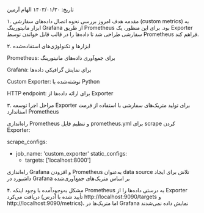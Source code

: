 تاریخ: ۱۴۰۳/۰۱/۳۰
الهام آرمین

۱. مقدمه
هدف امروز بررسی نحوه اتصال داده‌های سفارشی (custom metrics) به ابزار مانیتورینگ Grafana از طریق Prometheus بود. برای این منظور، یک Exporter سفارشی طراحی شد تا داده‌ها را در قالب قابل خواندن توسط Prometheus فراهم کند.

۲. ابزارها و تکنولوژی‌های استفاده‌شده

Prometheus: برای جمع‌آوری داده‌های مانیتورینگ

Grafana: برای نمایش گرافیکی داده‌ها

Custom Exporter: نوشته‌شده با Python 

HTTP endpoint: برای ارائه داده‌ها از Exporter

۳. مراحل اجرا
توسعه Exporter برای تولید متریک‌های سفارشی با استفاده از فرمت استاندارد Prometheus

راه‌اندازی Prometheus و تنظیم فایل prometheus.yml برای scrape کردن Exporter:

scrape_configs:
  - job_name: 'custom_exporter'
    static_configs:
      - targets: ['localhost:8000']
  
  
  راه‌اندازی Grafana و افزودن Prometheus به‌عنوان data source
تلاش برای ایجاد داشبورد در Grafana بر اساس متریک‌های جمع‌آوری‌شده

۴. مشکل به‌وجودآمده
با وجود اینکه Prometheus به درستی داده‌ها را از Exporter دریافت می‌کرد (تأیید شده با آدرس http://localhost:9090/targets و http://localhost:9090/metrics)، اما متریک‌ها در Grafana نمایش داده نمی‌شدند
